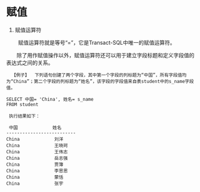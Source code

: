 # 赋值



1. 赋值运算符

　　 赋值运算符就是等号“=”，它是Transact-SQL中唯一的赋值运算符。

　　除了用作赋值操作以外，赋值运算符还可以用于建立字段标题和定义字段值的表达式之间的关系。



```
  【例子】  下列语句创建了两个字段，其中第一个字段的列标题为“中国”，所有字段值均为“China”；第二个字段的列标题为“姓名”，该字段的字段值来自表student中的s_name字段值。

SELECT 中国= 'China', 姓名= s_name
FROM student

 执行结果如下：

 中国             姓名
-------------------------- 
China             刘洋    
China             王晓珂  
China             王伟志  
China             岳志强  
China             贾簿    
China             李思思  
China             蒙恬    
China             张宇    

```

 

 